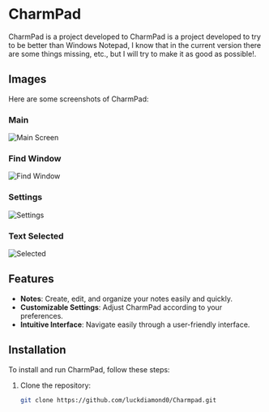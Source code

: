 # CharmPad

CharmPad is a project developed to CharmPad is a project developed to try to be better than Windows Notepad, I know that in the current version there are some things missing, etc., but I will try to make it as good as possible!.

## Images

Here are some screenshots of CharmPad:

### Main 
![Main Screen](https://i.ibb.co/BPm24VT/charmpad.png)

### Find Window
![Find Window](https://i.ibb.co/4PrwX2D/find.png)

### Settings
![Settings](https://i.ibb.co/Tq3DTJz/fontchanger.png)

### Text Selected
![Selected](https://i.ibb.co/7gpRBMT/select.png)

## Features

- **Notes**: Create, edit, and organize your notes easily and quickly.
- **Customizable Settings**: Adjust CharmPad according to your preferences.
- **Intuitive Interface**: Navigate easily through a user-friendly interface.

## Installation

To install and run CharmPad, follow these steps:

1. Clone the repository:
   ```bash
   git clone https://github.com/luckdiamond0/Charmpad.git

